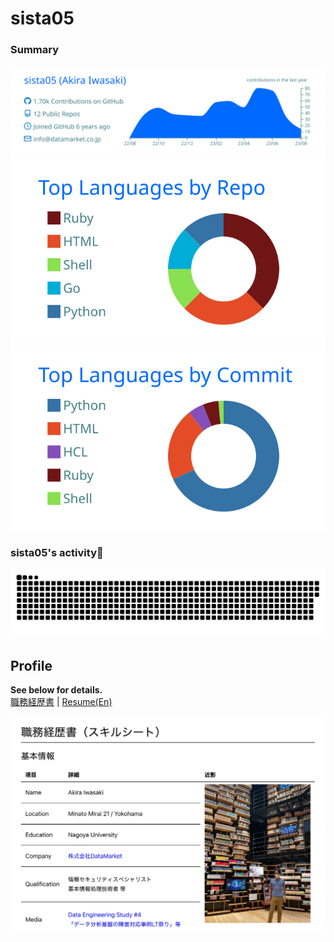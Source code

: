 # sista05

### Summary

[![](https://raw.githubusercontent.com/sista05/sista05/master/profile-summary-card-output/transparent/0-profile-details.svg)](https://github.com/vn7n24fzkq/github-profile-summary-cards)
[![](https://raw.githubusercontent.com/sista05/sista05/master/profile-summary-card-output/transparent/1-repos-per-language.svg)](https://github.com/vn7n24fzkq/github-profile-summary-cards)
[![](https://raw.githubusercontent.com/sista05/sista05/master/profile-summary-card-output/transparent/2-most-commit-language.svg)](https://github.com/vn7n24fzkq/github-profile-summary-cards)


### sista05's activity🌵
![github-contribution-grid-snake](https://raw.githubusercontent.com/sista05/sista05/master/img/ocean.svg)

## Profile

**See below for details.**<br>
[職務経歴書](https://github.com/sista05/Curriculum-Vitae) | [Resume(En)](https://datamarket.co.jp/Resume.pdf)

![CurriculumVitae](img/CurriculumVitae.png)
